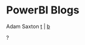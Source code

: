 # PowerBI Blogs

Adam Saxton <a href = "https://twitter.com/GuyInACube">t</a> | <a href= "www.guyinacube.com">b</a>

?
